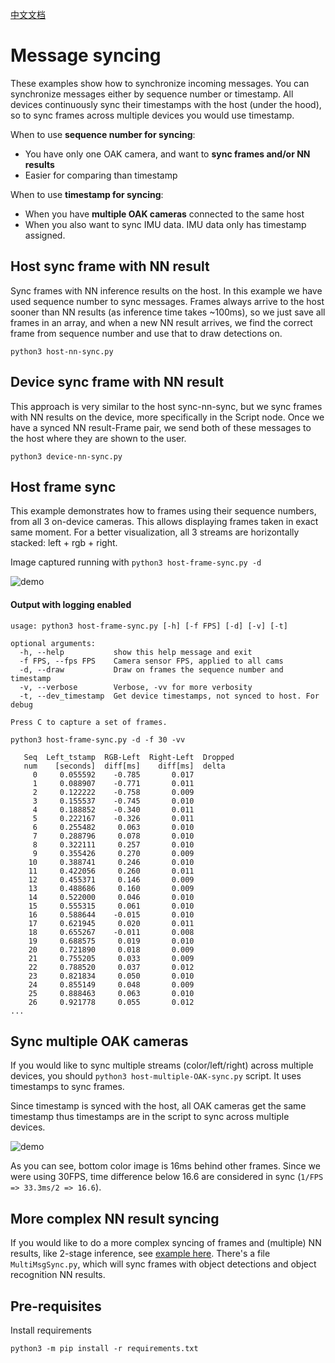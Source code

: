 [中文文档](README.zh-CN.md)

# Message syncing

These examples show how to synchronize incoming messages. You can synchronize messages either by sequence number or timestamp.
All devices continuously sync their timestamps with the host (under the hood), so to sync frames across multiple devices you
would use timestamp.

When to use **sequence number for syncing**:
- You have only one OAK camera, and want to **sync frames and/or NN results**
- Easier for comparing than timestamp

When to use **timestamp for syncing**:
- When you have **multiple OAK cameras** connected to the same host
- When you also want to sync IMU data. IMU data only has timestamp assigned.

## Host sync frame with NN result

Sync frames with NN inference results on the host. In this example we have used sequence number to sync messages. Frames always arrive to the host sooner than NN results (as inference time takes ~100ms), so we just save all frames in an array, and when a new NN result arrives, we find the correct frame from sequence number and use that to draw detections on.

`python3 host-nn-sync.py`

## Device sync frame with NN result

This approach is very similar to the host sync-nn-sync, but we sync frames with NN results on the device, more specifically in the Script node. Once we have a synced NN result-Frame pair, we send both of these messages to the host where they are shown to the user.

`python3 device-nn-sync.py`

## Host frame sync

This example demonstrates how to  frames using their sequence numbers, from all 3 on-device cameras.
This allows displaying frames taken in exact same moment. For a better visualization, all 3 streams are horizontally stacked:
left + rgb + right.

Image captured running with `python3 host-frame-sync.py -d`

![demo](https://user-images.githubusercontent.com/60824841/125710596-f490d5f5-49c5-41b9-a318-d62046450665.png)

#### Output with logging enabled

```
usage: python3 host-frame-sync.py [-h] [-f FPS] [-d] [-v] [-t]

optional arguments:
  -h, --help           show this help message and exit
  -f FPS, --fps FPS    Camera sensor FPS, applied to all cams
  -d, --draw           Draw on frames the sequence number and timestamp
  -v, --verbose        Verbose, -vv for more verbosity
  -t, --dev_timestamp  Get device timestamps, not synced to host. For debug

Press C to capture a set of frames.
```

`python3 host-frame-sync.py -d -f 30 -vv`

```
   Seq  Left_tstamp  RGB-Left  Right-Left  Dropped
   num    [seconds]  diff[ms]    diff[ms]  delta
     0     0.055592    -0.785       0.017
     1     0.088907    -0.771       0.011
     2     0.122222    -0.758       0.009
     3     0.155537    -0.745       0.010
     4     0.188852    -0.340       0.011
     5     0.222167    -0.326       0.011
     6     0.255482     0.063       0.010
     7     0.288796     0.078       0.010
     8     0.322111     0.257       0.010
     9     0.355426     0.270       0.009
    10     0.388741     0.246       0.010
    11     0.422056     0.260       0.011
    12     0.455371     0.146       0.009
    13     0.488686     0.160       0.009
    14     0.522000     0.046       0.010
    15     0.555315     0.061       0.010
    16     0.588644    -0.015       0.010
    17     0.621945     0.020       0.011
    18     0.655267    -0.011       0.008
    19     0.688575     0.019       0.010
    20     0.721890     0.018       0.009
    21     0.755205     0.033       0.009
    22     0.788520     0.037       0.012
    23     0.821834     0.050       0.010
    24     0.855149     0.048       0.009
    25     0.888463     0.063       0.010
    26     0.921778     0.055       0.012
...
```

## Sync multiple OAK cameras

If you would like to sync multiple streams (color/left/right) across multiple devices, you should
`python3 host-multiple-OAK-sync.py` script. It uses timestamps to sync frames.

Since timestamp is synced with the host, all OAK cameras get the same timestamp thus timestamps are in the script to sync across multiple devices.

![demo](https://user-images.githubusercontent.com/18037362/130965049-0d315888-1ff4-4455-b5ec-668d33e6f051.png)

As you can see, bottom color image is 16ms behind other frames. Since we were using 30FPS, time difference below 16.6 are considered in sync
(`1/FPS => 33.3ms/2 => 16.6`).

## More complex NN result syncing

If you would like to do a more complex syncing of frames and (multiple) NN results, like 2-stage inference, see [example here](../gen2-age-gender/). There's a file `MultiMsgSync.py`, which will sync frames with object detections and object recognition NN results.

## Pre-requisites

Install requirements

```
python3 -m pip install -r requirements.txt
```




